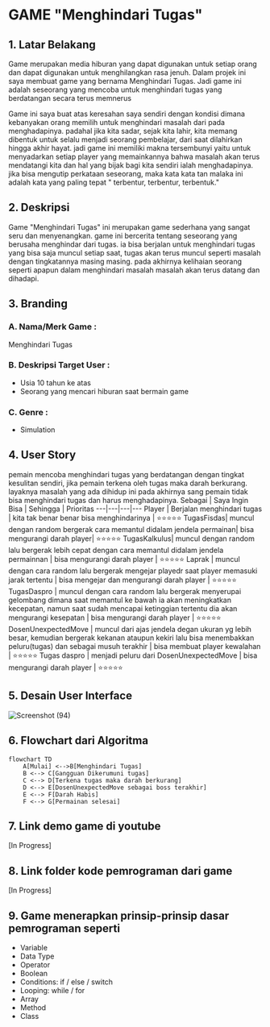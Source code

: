 # GAME "Menghindari Tugas"
## 1. Latar Belakang 
<p>
    Game merupakan media hiburan yang dapat digunakan untuk setiap orang dan dapat digunakan untuk menghilangkan rasa jenuh. Dalam projek ini saya membuat game yang bernama Menghindari Tugas. Jadi game ini adalah seseorang yang mencoba untuk menghindari tugas yang berdatangan secara terus memnerus
</p>
<p>
    Game ini saya buat atas keresahan saya sendiri dengan kondisi dimana kebanyakan orang memilih untuk menghindari masalah dari pada menghadapinya. padahal jika kita sadar, sejak kita lahir, kita memang dibentuk untuk selalu menjadi seorang pembelajar, dari saat dilahirkan hingga akhir hayat. jadi game ini memiliki makna tersembunyi yaitu untuk menyadarkan setiap player yang memainkannya bahwa masalah akan terus mendatangi kita dan hal yang bijak bagi kita sendiri ialah menghadapinya. jika bisa mengutip perkataan seseorang, maka kata kata tan malaka ini adalah kata yang paling tepat " terbentur, terbentur, terbentuk."  
</p>

## 2. Deskripsi 
<p>
    Game "Menghindari Tugas" ini merupakan game sederhana yang sangat seru dan menyenangkan. game ini bercerita tentang seseorang yang berusaha menghindar dari tugas. ia bisa berjalan untuk menghindari tugas yang bisa 
  saja muncul setiap saat, tugas akan terus muncul seperti masalah dengan tingkatannya masing masing. pada akhirnya kelihaian seorang seperti apapun dalam menghindari masalah masalah akan terus datang dan dihadapi. 
</p>

## 3. Branding
### A. Nama/Merk Game :
Menghindari Tugas
### B. Deskripsi Target User :
- Usia 10 tahun ke atas
- Seorang yang mencari hiburan saat bermain game
### C. Genre :
- Simulation

## 4. User Story
 pemain mencoba menghindari tugas yang berdatangan dengan tingkat kesulitan sendiri, jika pemain terkena oleh tugas maka darah berkurang. layaknya masalah yang ada dihidup ini pada akhirnya sang pemain
 tidak bisa menghindari tugas dan harus menghadapinya.
Sebagai | Saya Ingin Bisa | Sehingga | Prioritas
---|---|---|---
Player | Berjalan menghindari tugas | kita tak benar benar bisa menghindarinya | ⭐⭐⭐⭐⭐
TugasFisdas| muncul dengan random bergerak cara memantul didalam jendela permainan| bisa mengurangi darah player| ⭐⭐⭐⭐⭐
TugasKalkulus| muncul dengan random lalu bergerak lebih cepat dengan cara memantul didalam jendela permainnan | bisa mengurangi darah player | ⭐⭐⭐⭐⭐
Laprak | muncul dengan cara random lalu bergerak mengejar playedr saat player memasuki jarak tertentu | bisa mengejar dan mengurangi darah player | ⭐⭐⭐⭐⭐
TugasDaspro | muncul dengan cara random lalu bergerak menyerupai gelombang dimana saat memantul ke bawah ia akan meningkatkan kecepatan, namun saat sudah mencapai ketinggian tertentu dia akan mengurangi kesepatan | bisa mengurangi darah player | ⭐⭐⭐⭐⭐
DosenUnexpectedMove | muncul dari ajas jendela degan ukuran yg lebih besar, kemudian bergerak kekanan ataupun kekiri lalu bisa menembakkan peluru(tugas) dan sebagai musuh terakhir | bisa membuat player kewalahan | ⭐⭐⭐⭐⭐
Tugas daspro | menjadi peluru dari DosenUnexpectedMove | bisa mengurangi darah player | ⭐⭐⭐⭐⭐
## 5. Desain User Interface
![Screenshot (94)](https://github.com/RioSudrajat/ProjectGame1/assets/144890893/f151a85b-fcc7-4bca-82d5-76bad203b988)



## 6. Flowchart dari Algoritma

```mermaid
flowchart TD
    A[Mulai] <-->B[Menghindari Tugas]
    B <--> C[Gangguan Dikerumuni tugas]
    C <--> D[Terkena tugas maka darah berkurang]
    D <--> E[DosenUnexpectedMove sebagai boss terakhir]
    E <--> F[Darah Habis]
    F <--> G[Permainan selesai]
```

## 7. Link demo game di youtube

[In Progress]

## 8. Link folder kode pemrograman dari game

[In Progress]


## 9. Game menerapkan prinsip-prinsip dasar pemrograman seperti

   - Variable
   - Data Type
   - Operator
   - Boolean
   - Conditions: if / else / switch
   - Looping: while / for
   - Array
   - Method
   - Class
